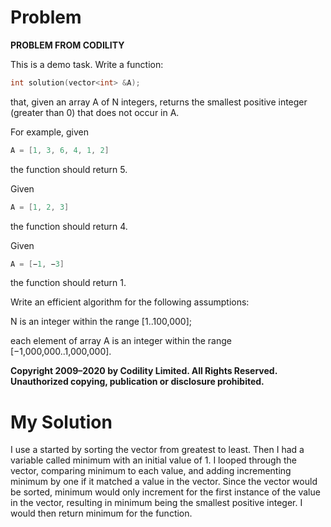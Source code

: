 # Problem

**PROBLEM FROM CODILITY**

This is a demo task.
Write a function:
```c++
int solution(vector<int> &A);
```
that, given an array A of N integers, returns the smallest positive integer (greater than 0) that does not occur in A.


For example, given 
```c++
A = [1, 3, 6, 4, 1, 2]
```
the function should return 5.


Given 
```c++
A = [1, 2, 3]
```
the function should return 4.


Given 
```c++
A = [−1, −3]
```
the function should return 1.


Write an efficient algorithm for the following assumptions:

N is an integer within the range [1..100,000];

each element of array A is an integer within the range [−1,000,000..1,000,000].

**Copyright 2009–2020 by Codility Limited. All Rights Reserved. Unauthorized copying, publication or disclosure prohibited.**

# My Solution
I use a started by sorting the vector from greatest to least. Then I had a variable called minimum with an initial value of 1. I looped through the vector, comparing minimum to each value, and adding incrementing minimum by one if it matched a value in the vector. Since the vector would be sorted, minimum would only increment for the first instance of the value in the vector, resulting in minimum being the smallest positive integer. I would then return minimum for the function.
